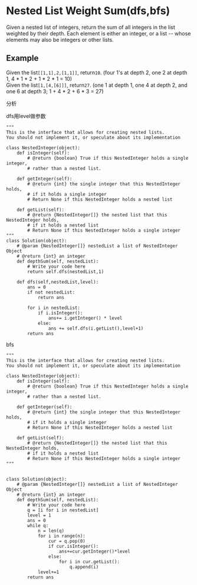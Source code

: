 # Nested List Weight Sum\(dfs,bfs\)

Given a nested list of integers, return the sum of all integers in the list weighted by their depth. Each element is either an integer, or a list -- whose elements may also be integers or other lists.

## Example

Given the list`[[1,1],2,[1,1]]`, return`10`. \(four 1's at depth 2, one 2 at depth 1, 4 \* 1 \* 2 + 1 \* 2 \* 1 = 10\)  
Given the list`[1,[4,[6]]]`, return`27`. \(one 1 at depth 1, one 4 at depth 2, and one 6 at depth 3; 1 + 4 \* 2 + 6 \* 3 = 27\)

分析

dfs用level做参数

```text
"""
This is the interface that allows for creating nested lists.
You should not implement it, or speculate about its implementation

class NestedInteger(object):
    def isInteger(self):
        # @return {boolean} True if this NestedInteger holds a single integer,
        # rather than a nested list.

    def getInteger(self):
        # @return {int} the single integer that this NestedInteger holds,
        # if it holds a single integer
        # Return None if this NestedInteger holds a nested list

    def getList(self):
        # @return {NestedInteger[]} the nested list that this NestedInteger holds,
        # if it holds a nested list
        # Return None if this NestedInteger holds a single integer
"""
class Solution(object):
    # @param {NestedInteger[]} nestedList a list of NestedInteger Object
    # @return {int} an integer
    def depthSum(self, nestedList):
        # Write your code here
        return self.dfs(nestedList,1)

    def dfs(self,nestedList,level):
        ans = 0
        if not nestedList:
            return ans

        for i in nestedList:
            if i.isInteger():
                ans+= i.getInteger() * level
            else:
                ans += self.dfs(i.getList(),level+1)
        return ans
```

bfs

```text
"""
This is the interface that allows for creating nested lists.
You should not implement it, or speculate about its implementation

class NestedInteger(object):
    def isInteger(self):
        # @return {boolean} True if this NestedInteger holds a single integer,
        # rather than a nested list.

    def getInteger(self):
        # @return {int} the single integer that this NestedInteger holds,
        # if it holds a single integer
        # Return None if this NestedInteger holds a nested list

    def getList(self):
        # @return {NestedInteger[]} the nested list that this NestedInteger holds,
        # if it holds a nested list
        # Return None if this NestedInteger holds a single integer
"""


class Solution(object):
    # @param {NestedInteger[]} nestedList a list of NestedInteger Object
    # @return {int} an integer
    def depthSum(self, nestedList):
        # Write your code here
        q = [i for i in nestedList]
        level = 1
        ans = 0
        while q:
            n = len(q)
            for i in range(n):
                cur = q.pop(0)
                if cur.isInteger():
                    ans+=cur.getInteger()*level
                else:
                    for i in cur.getList():
                        q.append(i)
            level+=1
        return ans
```

